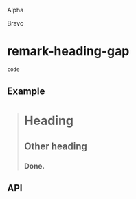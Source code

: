 Alpha

Bravo

# remark-heading-gap

```js
code
```


## Example

> # Heading
>
>
> ## Other heading
>
> ### Done.


## API
